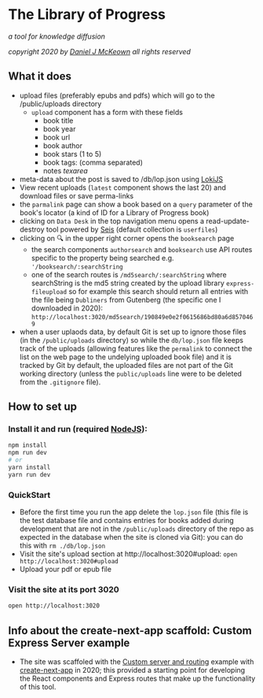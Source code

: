 # The Library of Progress

*a tool for knowledge diffusion*

*copyright 2020 by [Daniel J McKeown](https://danieljmckeown.com) all rights reserved*

## What it does

- upload files (preferably epubs and pdfs) which will go to the /public/uploads directory
  - `upload` component has a form with these fields
    * book title
    * book year
    * book url
    * book author 
    * book stars (1 to 5)
    * book tags: (comma separated)
    * notes *texarea*
- meta-data about the post is saved to /db/lop.json using [LokiJS](http://techfort.github.io/LokiJS/)
- View recent uploads (`latest` component shows the last 20) and download files or save perma-links
- the `parmalink` page can show a book based on a `query` parameter of the book's locator (a kind of ID for a Library of Progress book)
- clicking on `Data Desk` in the top navigation menu opens a read-update-destroy tool powered by [Seis](https://seis.pacificio.com) (default collection is `userfiles`)
- clicking on 🔍 in the upper right corner opens the `booksearch` page
  - the search components `authorsearch` and `booksearch` use API routes specific to the property being searched e.g. `'/booksearch/:searchString`
  - one of the search routes is `/md5search/:searchString` where searchString is the md5 string created by the upload library `express-fileupload` so for example this search should return all entries with the file being `Dubliners` from Gutenberg (the specific one I downloaded in 2020): `http://localhost:3020/md5search/190849e0e2f0615686bd80a6d8570469`
- when a user uplaods data, by default Git is set up to ignore those files (in the `/public/uploads` directory) so while the `db/lop.json` file keeps track of the uploads (allowing features like the `permalink` to connect the list on the web page to the undelying uploaded book file) and it is tracked by Git by default, the uploaded files are not part of the Git working directory (unless the `public/uploads` line were to be deleted from the `.gitignore` file).

## How to set up

### Install it and run (required [NodeJS](https://nodejs.org/en/)):

```bash
npm install
npm run dev
# or
yarn install
yarn run dev
```

### QuickStart

- Before the first time you run the app delete the `lop.json` file (this file is the test database file and contains entries for books added during development that are not in the `/public/uploads` directory of the repo as expected in the database when the site is cloned via Git): you can do this with `rm ./db/lop.json`
- Visit the site's upload section at http://localhost:3020#upload: `open http://localhost:3020#upload`
- Upload your pdf or epub file

### Visit the site at its port 3020

```bash
open http://localhost:3020
```

## Info about the create-next-app scaffold: Custom Express Server example

* The site was scaffoled with the [Custom server and routing](https://github.com/zeit/next.js#custom-server-and-routing) example with [create-next-app](https://nextjs.org/blog/create-next-app) in 2020; this provided a starting point for developing the React components and Express routes that make up the functionality of this tool.
